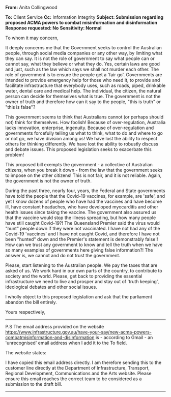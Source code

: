 **From:** Anita Collingwood

**To:** Client Service
**Cc:** Information Integrity
**Subject: Submission regarding proposed ACMA powers to combat misinformation and disinformation**
**Response requested: No**
**Sensitivity: Normal**

To whom it may concern,

It deeply concerns me that the Government seeks to control the Australian people, through social media companies or any other
way, by limiting what they can say. It is not the role of government to say what people can or cannot say, what they believe or
what they do. Yes, certain laws are good and just, such as the law which says we shall not murder each other. The role of
government is to ensure the people get a 'fair go'. Governments are intended to provide emergency help for those who need it, to
provide and facilitate infrastructure that everybody uses, such as roads, piped, drinkable water, dental care and medical help.
The individual, the citizen, the natural person can decide for themselves what is true. The government is not the owner of truth
and therefore how can it say to the people, "this is truth" or "this is false"?

This government seems to think that Australians cannot (or perhaps should not) think for themselves. How foolish! Because of
over-regulation, Australia lacks innovation, enterprise, ingenuity. Because of over-regulation and governments forcefully telling us
what to think, what to do and where to go or not go, we have division among us! We have lost the ability to respect others for
thinking differently. We have lost the ability to robustly discuss and debate issues. This proposed legislation seeks to exacerbate
this problem!

This proposed bill exempts the government - a collective of Australian citizens, when you break it down - from the law that the
government seeks to impose on the other citizens! This is not fair, and it is not reliable. Again, the government is not the owner of
truth.

During the past three, nearly four, years, the Federal and State governments have told the people that the Covid-19 vaccines, for
example, are 'safe', and yet I know dozens of people who have had the vaccines and have become ill, have constant headaches,
who have developed myocarditis and other health issues since taking the vaccine. The government also assured us that the
vaccine would stop the illness spreading, but how many people have still caught Covid-19?! The Queensland Premier said the
virus would "hunt" people down if they were not vaccinated. I have not had any of the Covid-19 'vaccines' and I have not caught
Covid, and therefore I have not been "hunted" down and the Premier's statement is demonstrably false!! How can we trust any
government to know and tell the truth when we have so many examples of governments here giving false information?! The
answer is, we cannot and do not trust the government.

Please, start listening to the Australian people. We pay the taxes that are asked of us. We work hard in our own parts of the
country, to contribute to society and the world. Please, get back to providing the essential infrastructure we need to live and
prosper and stay out of 'truth keeping', ideological debates and other social issues.

I wholly object to this proposed legislation and ask that the parliament abandon the bill entirely.

Yours respectively,


-----

P.S The email address provided on the website https://www.infrastructure.gov.au/have-your-say/new-acma-powers-combatmisinformation-and-disinformation is - according to Gmail - an 'unrecognised' email address when I add it to the To field.

The website states:

I have copied this email address directly. I am therefore sending this to the customer line directly at the Department of
Infrastructure, Transport, Regional Development, Communications and the Arts website. Please ensure this email reaches the
correct team to be considered as a submission to the draft bill.


-----

